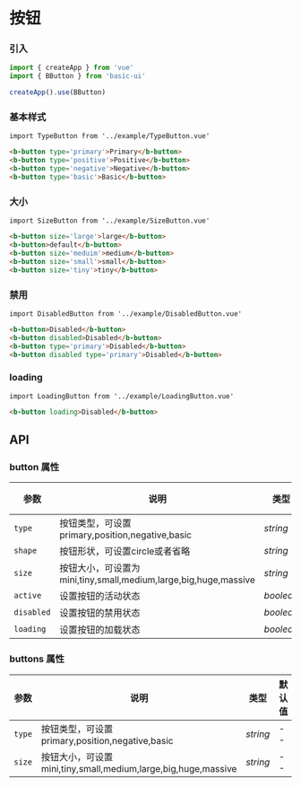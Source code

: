 # 按钮

### 引入

```js
import { createApp } from 'vue'
import { BButton } from 'basic-ui'

createApp().use(BButton)
```

### 基本样式

```vue
import TypeButton from '../example/TypeButton.vue'
```

```html
<b-button type='primary'>Primary</b-button>
<b-button type='positive'>Positive</b-button>
<b-button type='negative'>Negative</b-button>
<b-button type='basic'>Basic</b-button>
```

### 大小
```vue
import SizeButton from '../example/SizeButton.vue'
```

```html
<b-button size='large'>large</b-button>
<b-button>default</b-button>
<b-button size='meduim'>medium</b-button>
<b-button size='small'>small</b-button>
<b-button size='tiny'>tiny</b-button>
```

### 禁用

```vue
import DisabledButton from '../example/DisabledButton.vue'
```

```html
<b-button>Disabled</b-button>
<b-button disabled>Disabled</b-button>
<b-button type='primary'>Disabled</b-button>
<b-button disabled type='primary'>Disabled</b-button>
```

### loading

```vue
import LoadingButton from '../example/LoadingButton.vue'
```

```html
<b-button loading>Disabled</b-button>
```


## API

### button 属性

| 参数         | 说明                                                     | 类型        | 默认值     | 
|------------|--------------------------------------------------------|-----------|---------| 
| `type`     | 按钮类型，可设置primary,position,negative,basic                | _string_  | --      |
| `shape`    | 按钮形状，可设置circle或者省略                                     | _string_  | --      |
| `size`     | 按钮大小，可设置为mini,tiny,small,medium,large,big,huge,massive | _string_  | --      |
| `active`   | 设置按钮的活动状态                                              | _boolean_ | `false` |
| `disabled` | 设置按钮的禁用状态                                              | _boolean_  | `false` |
| `loading`  | 设置按钮的加载状态                                              | _boolean_  | `false` |

### buttons 属性

| 参数     | 说明                                                    | 类型        | 默认值     | 
|--------|-------------------------------------------------------|-----------|---------| 
| `type` | 按钮类型，可设置primary,position,negative,basic               | _string_  | --      |
| `size` | 按钮大小，可设置mini,tiny,small,medium,large,big,huge,massive | _string_  | --      |

